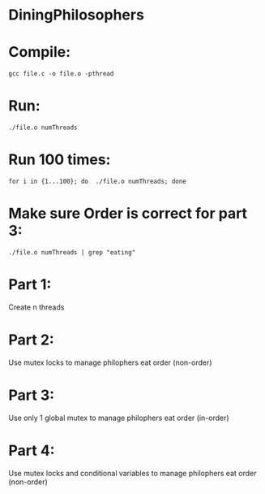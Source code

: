 # DiningPhilosophers

# Compile: 
    gcc file.c -o file.o -pthread
# Run: 
    ./file.o numThreads
# Run 100 times: 
    for i in {1...100}; do  ./file.o numThreads; done
# Make sure Order is correct for part 3: 
    ./file.o numThreads | grep "eating"

# Part 1:
  Create n threads
# Part 2:
  Use mutex locks to manage philophers eat order (non-order)
# Part 3:
  Use only 1 global mutex to manage philophers eat order (in-order)
# Part 4:
   Use mutex locks and conditional variables to manage philophers eat order (non-order)
